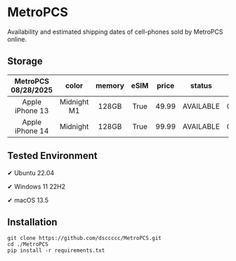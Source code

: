 # MetroPCS
Availability and estimated shipping dates of cell-phones sold by MetroPCS online.
## Storage
|MetroPCS 08/28/2025|color|memory|eSIM|price|status|shipping from|shipping to|
|:--:|:--:|:--:|:--:|:--:|:--:|:--:|:--:|
|Apple iPhone 13|Midnight M1|128GB|True|49.99|AVAILABLE|08/27/2025|09/02/2025|
|Apple iPhone 14|Midnight|128GB|True|99.99|AVAILABLE|08/27/2025|09/02/2025|

## Tested Environment
✔ Ubuntu 22.04

✔ Windows 11 22H2

✔ macOS 13.5
## Installation
```
git clone https://github.com/dsccccc/MetroPCS.git
cd ./MetroPCS
pip install -r requirements.txt
```
